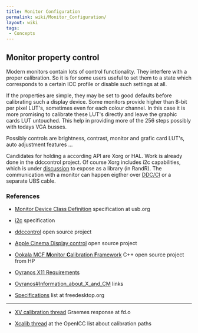 ```yaml
---
title: Monitor Configuration
permalink: wiki/Monitor_Configuration/
layout: wiki
tags:
 - Concepts
---
```


Monitor property control
------------------------

Modern monitors contain lots of control functionality. They interfere
with a proper calibration. So it is for some users useful to set them to
a state which corresponds to a certain ICC profile or disable such
settings at all.

If the properties are simple, they may be set to good defaults before
calibrating such a display device. Some monitors provide higher than
8-bit per pixel LUT's, sometimes even for each colour channel. In this
case it is more promising to calibrate these LUT's directly and leave
the graphic cards LUT untouched. This help in providing more of the 256
steps possibly with todays VGA busses.

Possibly controls are brightness, contrast, monitor and grafic card
LUT's, auto adjustment features ...

Candidates for holding a according API are Xorg or HAL. Work is already
done in the ddccontrol project. Of course Xorg includes i2c
capabilities, which is under
[discussion](http://lists.freedesktop.org/archives/xorg/2007-August/027105.html)
to expose as a library (in RandR). The communication with a monitor can
happen eigther over
[DDC/CI](http://en.wikipedia.org/wiki/Display_Data_Channel) or a
separate UBS cable.

### References

-   [Monitor Device Class
    Definition](http://www.usb.org/developers/hidpage/) specification at
    usb.org

<!-- -->

-   [i2c](http://www.i2c-bus.org/) specification

<!-- -->

-   [ddccontrol](http://ddccontrol.sourceforge.net/) open source project

<!-- -->

-   [Apple Cinema Display
    control](http://www.technocage.com/~caskey/acdctl) open source
    project

<!-- -->

-   [Ookala MCF **M**onitor **C**alibration
    **F**ramework](http://ookala-mcf.sourceforge.net/) C++ open source
    project from HP

<!-- -->

-   [Oyranos X11 Requirements](/wiki/Oyranos_X11_Requirements "wikilink")

<!-- -->

-   [Oyranos\#Information\_about\_X\_and\_CM](/wiki/Oyranos#Information_about_X_and_CM "wikilink")
    links

<!-- -->

-   [Specifications](http://www.freedesktop.org/wiki/Specifications)
    list at freedesktop.org

------------------------------------------------------------------------

-   [XV calibration
    thread](http://lists.freedesktop.org/archives/xorg/2007-August/027469.html)
    Graemes response at fd.o

<!-- -->

-   [Xcalib
    thread](http://lists.freedesktop.org/archives/openicc/2005q1/000094.html)
    at the OpenICC list about calibration paths

